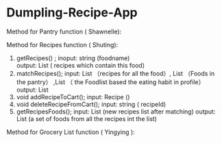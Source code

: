 # Dumpling-Recipe-App

Method for Pantry function ( Shawnelle):









Method for Recipes function ( Shuting):
1. getRecipes() ; 
    inoput: string (foodname)  
    output: List<Recipe> ( recipes which contain this food)
2. matchRecipes();
    input:  List<Recipe> （recipes for all the food）, List<Food> （Foods in the pantry） ,List<Food> （ the Foodlist based the eating habit in profile）
    output: List<Recipe> 
3. void addRecipeToCart();
    input: Recipe ()
4. void deleteRecipeFromCart();
    input: string ( recipeId)
5. getRecipesFoods();
    input: List<Recipe> (new recipes list after matching)
    output: List<Food> (a set of foods from all the recipes int the list)


Method for Grocery List function ( Yingying ):
